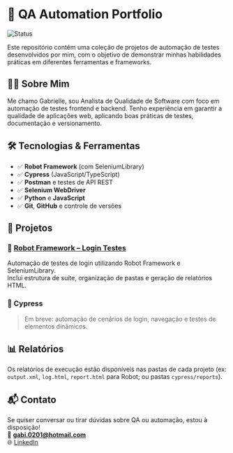 # 🧪 QA Automation Portfolio

![Status](https://img.shields.io/badge/status-em%20desenvolvimento-yellow)

Este repositório contém uma coleção de projetos de automação de testes desenvolvidos por mim, com o objetivo de demonstrar minhas habilidades práticas em diferentes ferramentas e frameworks.

## 👩‍💻 Sobre Mim

Me chamo Gabrielle, sou Analista de Qualidade de Software com foco em automação de testes frontend e backend. Tenho experiência em garantir a qualidade de aplicações web, aplicando boas práticas de testes, documentação e versionamento.

## 🛠️ Tecnologias & Ferramentas

- ✅ **Robot Framework** (com SeleniumLibrary)
- ✅ **Cypress** (JavaScript/TypeScript)
- ✅ **Postman** e testes de API REST
- ✅ **Selenium WebDriver**
- ✅ **Python** e **JavaScript**
- ✅ **Git**, **GitHub** e controle de versões

## 🚀 Projetos

### 📌 [Robot Framework – Login Testes](./robot-framework/projeto-login)

Automação de testes de login utilizando Robot Framework e SeleniumLibrary.  
Inclui estrutura de suíte, organização de pastas e geração de relatórios HTML.
### 📌 Cypress

> Em breve: automação de cenários de login, navegação e testes de elementos dinâmicos.

## 📊 Relatórios

Os relatórios de execução estão disponíveis nas pastas de cada projeto (ex: `output.xml`, `log.html`, `report.html` para Robot; ou pastas `cypress/reports`).

## 📬 Contato

Se quiser conversar ou tirar dúvidas sobre QA ou automação, estou à disposição!  
📧 **gabi.0201@hotmail.com**  
🌐 [LinkedIn](https://www.linkedin.com/in/gabrielle-amaral-b799b1178/)
